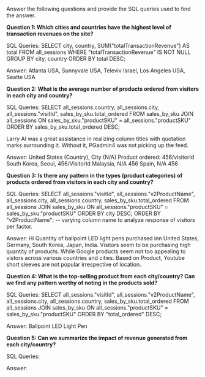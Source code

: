 Answer the following questions and provide the SQL queries used to find the answer.

    
**Question 1: Which cities and countries have the highest level of transaction revenues on the site?**


SQL Queries:
SELECT city, country, SUM("totalTransactionRevenue") AS total
    FROM all_sessions
	WHERE "totalTransactionRevenue" IS NOT NULL
	GROUP BY city, country
    ORDER BY total DESC;


Answer: Atlanta USA, Sunnyvale USA, Televiv Israel, Los Angeles USA, Seatte USA


**Question 2: What is the average number of products ordered from visitors in each city and country?**


SQL Queries:
SELECT all_sessions.country, all_sessions.city, all_sessions."visitId", sales_by_sku.total_ordered
    FROM sales_by_sku
    JOIN all_sessions ON sales_by_sku."productSKU" = all_sessions."productSKU"
    ORDER BY sales_by_sku.total_ordered DESC;

Larry AI was a great assistance in realizing column titles with quotation marks surrounding it. Without it, PGadmin4 was not picking up the feed. 

Answer: United States (Country), City (N/A) Product ordered: 456/visitorId
        South Korea, Seoul, 456/VisitorId
        Malaysia, N/A 456
        Spain, N/A 456

**Question 3: Is there any pattern in the types (product categories) of products ordered from visitors in each city and country?**


SQL Queries:
SELECT all_sessions."visitId", all_sessions."v2ProductName", all_sessions.city, all_sessions.country, sales_by_sku.total_ordered
    FROM all_sessions
    JOIN sales_by_sku ON all_sessions."productSKU" = sales_by_sku."productSKU"
    ORDER BY city DESC; 
    ORDER BY "v2ProductName"; -- varying column name to analyze response of visitors per factor. 

Answer: Hi Quantity of ballpoint LED light pens purchased inn United States, Germany, South Korea, Japan, India. Visitors seem to be purchasing high quantity of products. While Google products seem not too appealing to vistors across various countries and cities. Based on Product, Youtube short sleeves are not popular irrespective of location. 



**Question 4: What is the top-selling product from each city/country? Can we find any pattern worthy of noting in the products sold?**


SQL Queries:
SELECT all_sessions."visitId", all_sessions."v2ProductName", all_sessions.city, all_sessions.country, sales_by_sku.total_ordered
FROM all_sessions
JOIN sales_by_sku ON all_sessions."productSKU" = sales_by_sku."productSKU"
ORDER BY "total_ordered" DESC;

Answer: Ballpoint LED Light Pen





**Question 5: Can we summarize the impact of revenue generated from each city/country?**

SQL Queries:



Answer:







